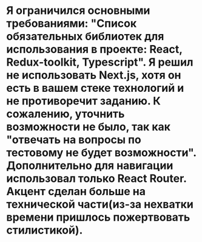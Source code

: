 # Я ограничился основными требованиями: "Cписок обязательных библиотек для использования в проекте: React, Redux-toolkit, Typescript". Я решил не использовать Next.js, хотя он есть в вашем стеке технологий и не противоречит заданию. К сожалению, уточнить возможности не было, так как "отвечать на вопросы по тестовому не будет возможности". Дополнительно для навигации использовал только React Router. Акцент сделан больше на технической части(из-за нехватки времени пришлось пожертвовать стилистикой).